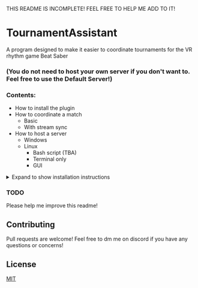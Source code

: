THIS README IS INCOMPLETE! FEEL FREE TO HELP ME ADD TO IT!
# TournamentAssistant
A program designed to make it easier to coordinate tournaments for the VR rhythm game Beat Saber

### (You do not need to host your own server if you don't want to. Feel free to use the Default Server!)

### Contents:
  - How to install the plugin
  - How to coordinate a match
      - Basic
      - With stream sync
  - How to host a server
      - Windows
      - Linux
          - Bash script (TBA)
          - Terminal only
          - GUI

<details>
<summary> Expand to show installation instructions </summary>

## How to install the plugin
- Download the [latest version of the .dll from the repository](https://github.com/MatrikMoon/TournamentAssistant/releases/latest) or from your tournament coordinators (e.g. Beat The Hub discord).

- After downloading the .dll open your steam client, right-click BeatSaber, goto manage, and click Browse local files.
![Screenshot 2021-02-03 141715](https://user-images.githubusercontent.com/44728973/106752470-c7b32c80-662a-11eb-8cd1-fbe0a947f12d.png)
![Screenshot 2021-02-03 141735](https://user-images.githubusercontent.com/44728973/106752474-c97cf000-662a-11eb-8ae3-a9f00bd64cb4.png)
![Screenshot (12)](https://user-images.githubusercontent.com/44728973/106752477-caae1d00-662a-11eb-9882-a368d2a5f1e6.png)

- After that, a window with the game files should open, when it does, open the location where you downloaded the .dll (Downloads folder by default) and drag n' drop it into the plugins folder.
![Screenshot 2021-02-03 142206](https://user-images.githubusercontent.com/44728973/106752977-57f17180-662b-11eb-8ac9-95650ad65125.png)
![Screenshot 2021-02-03 142227](https://user-images.githubusercontent.com/44728973/106752981-588a0800-662b-11eb-9a6f-059499ae05a8.png)
![Screenshot (13)](https://user-images.githubusercontent.com/44728973/106752984-5a53cb80-662b-11eb-8a20-aa52bf8eb5d5.png)

- After doing that, you should be good to go. If you encounter any issues, feel free to ask for help on [BSMG](https://discord.gg/beatsabermods) or ask your tournament coordinators.


## How To Coordinate a Match
- Download the latest release build (`TournamentAssistantUI.exe`) from Releases

### Usage
- Run `TournamentAssistantUI.exe`
- Enter the server address/port in the “Host IP” box
- Enter your username in the “Username” box and click Connect
- Click on the desired players’ names so that they become highlighted and then press the blue “Create Match” button
- When in the Match Room, paste the desired song link or key into the “Song URL” box
- Click “Load Song” and wait for a the song to load (If you look closely, you’ll notice the button itself is the progress bar)
- Select your desired characteristic (standard, one saber, etc.), difficulty (easy-expert+), and modifiers (no fail, faster song, etc.)
- Click the “Play Song” button

 **With Stream Sync (Optional)**
- Instead of clicking the “Play Song” button, click “Play Song (With Dual Sync)”
- You will see a green box highlighting one of your monitors. Be sure the streams you want to sync are visible insdie that monitor
- Note: If the matches are streamed to a central channel (as for most tournaments) you will have to use that channel for Sync. Do not sync by pulling up the players' individual streams

## How to Host a Server
### Windows
- Download and extract the latest `TournamentAssistantCore-windows.zip`
- Run `TournamentAssistantCore.exe`
![Screenshot 2021-01-09 172000](https://user-images.githubusercontent.com/44728973/104104290-74f28900-52a7-11eb-87d7-dfb1d98a4fba.png)

- After a window similar to the screenshot above appears, you can close it and there should be a new file named `serverConfig.json` in the server directory.
![Screenshot 2021-01-09 173840](https://user-images.githubusercontent.com/44728973/104104686-ecc1b300-52a9-11eb-9d42-6a484d9a8495.png)

- In this file, add your server address. It will need to be a domain name, direct IP addresses are not supported. **Don't forget to remove the brackets**
![Screenshot 2021-01-09 173306](https://user-images.githubusercontent.com/44728973/104104615-863c9500-52a9-11eb-97ee-a38372c9b972.png)

- You can also add a server name and password.
![Screenshot 2021-01-09 174423](https://user-images.githubusercontent.com/44728973/104104831-c5b7b100-52aa-11eb-907d-b2c668463f56.png)
![Screenshot 2021-01-09 174953](https://user-images.githubusercontent.com/44728973/104104970-7d4cc300-52ab-11eb-96e6-eb4a06d95719.png)

- Once thats done, you can save the changes and run `TournamentAssistantCore.exe` again.
![Screenshot 2021-01-09 175806](https://user-images.githubusercontent.com/44728973/104105167-aa4da580-52ac-11eb-8336-2f5a7921eca2.png)

- If the address got verified and port got opened, congratulations, you have just created your own server.
- If the address got verified but port could not be opened, you will need to open the selected port in your router settings manually. 
- If the address failed to verify and port got opened successfully and you made sure that there aren't any spelling mistakes or that the domain is pointed at the correct IP (keep in mind that DNS entries take up to an hour to be created/changed) seek help on discord.

### Linux
#### Bash script
TBA

#### Terminal only
I'll be using Arch Linux with neovim in this example. I won't provide screenshots here since I'll be assuming that you know what you're doing. If you don't, then I would recommend the GUI guide below.
- Make a new directory where you want to save the server files and cd to it:`mkdir TournamentAssistantCore && cd TournamentAssistantCore`

- Download the latest `TournamentAssistantCore-linux` using wget: `wget https://github.com/MatrikMoon/TournamentAssistant/releases/download/0.4.1/TournamentAssistantCore-linux`. *This example command is for the version 0.4.1, if a new version has been released please replace the url with the new one*

- Make `TournamentAssistantCore-linux` executable using `chmod +x /path/to/TournamentAssistantCore-linux`.

- Run `TournamentAssistantCore-linux` using `./TournamentAssistantCore-linux`. After ~5 seconds close it with `ctrl + c`.

- Open your terminal editor of choice and edit the configuration file: `nvim serverConfig.json`. You can use the screenshots from Linux GUI setup as a reference. **Don't forget to remove the brackets**.  
    - Add your server address. It will need to be a domain name, direct IP addresses are not supported.
    - You can also add a server name and password.
    
- Run `TournamentAssistantCore-linux` using `./TournamentAssistantCore-linux` again.

- If the address got verified and port got opened, congratulations, you have just created your own server.
- If the address got verified but port could not be opened, you will need to open the selected port in your router settings manually. 
- If the address failed to verify and port got opened successfully and you made sure that there aren't any spelling mistakes or that the domain is pointed at the correct IP (keep in mind that DNS entries take up to an hour to be created/changed) seek help on discord.

#### GUI
I'll be using Arch Linux with KDE DE in this example
- Download the latest `TournamentAssistantCore-linux`. I'd recommend using your home directory, just so you don't have to deal with sudo.
- Make `TournamentAssistantCore-linux` executable using your file manager of choice or using `chmod +x /path/to/TournamentAssistantCore-linux`. (In the screenshot I am using nautilus)
![Screenshot_20210203_092620](https://user-images.githubusercontent.com/44728973/106719154-3f209600-6602-11eb-8dff-9772e295de6a.png)
![Screenshot_20210203_092821](https://user-images.githubusercontent.com/44728973/106719162-40ea5980-6602-11eb-9164-7ebc62a68d1a.png)
- Open terminal and run `./TournamentAssistantCore-linux`. If you saved the executable somewhere else you will have to either specify the path to it `./path/to/TournamentAssistantCore-linux` or cd into the directory and then run `./TournamentAssistantCore-linux`. 

**Do not doubleclick the executable, it will run headless and you won't be able to turn it off without killing the process in the terminal or rebooting.**

*in this example I have TournamentAssistantCore-linux in a subfolder in my home directory*
![Screenshot_20210203_103524](https://user-images.githubusercontent.com/44728973/106727262-9414da00-660b-11eb-8bc5-879103bf80cf.png)
- Now press `ctrl + c` to close TournamentAssistantCore-linux and use your text/code editor of choice to edit the `serverConfig.json` configuration file. (In the screenshots I am using VS Code)
![Screenshot_20210203_105623](https://user-images.githubusercontent.com/44728973/106730110-83b22e80-660e-11eb-97e0-ee0438470075.png)

- In this file, add your server address. It will need to be a domain name, direct IP addresses are not supported. **Don't forget to remove the brackets**.               
![Screenshot_20210203_105340](https://user-images.githubusercontent.com/44728973/106730114-84e35b80-660e-11eb-820a-d04309739443.png)

- You can also add a server name and password.
![Screenshot_20210203_105417](https://user-images.githubusercontent.com/44728973/106730122-86148880-660e-11eb-8b23-d1847085cc0a.png)
![Screenshot_20210203_105453](https://user-images.githubusercontent.com/44728973/106730126-8745b580-660e-11eb-9dd8-8d9d95a5a570.png)

- After you finish configuration, save the file, open terminal and run `./TournamentAssistantCore-linux` again.
![Screenshot_20210203_111845](https://user-images.githubusercontent.com/44728973/106732992-a42fb800-6611-11eb-8479-61404f892eb5.png)

- If the address got verified and port got opened, congratulations, you have just created your own server.
- If the address got verified but port could not be opened, you will need to open the selected port in your router settings manually. 
- If the address failed to verify and port got opened successfully and you made sure that there aren't any spelling mistakes or that the domain is pointed at the correct IP (keep in mind that DNS entries take up to an hour to be created/changed) seek help on discord.

</details>

### TODO
Please help me improve this readme!

## Contributing
Pull requests are welcome! Feel free to dm me on discord if you have any questions or concerns!

## License
[MIT](https://choosealicense.com/licenses/mit/)
